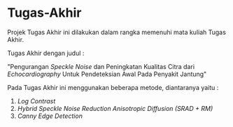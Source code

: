 # Tugas-Akhir

Projek Tugas Akhir ini dilakukan dalam rangka memenuhi mata kuliah Tugas Akhir.

Tugas Akhir dengan judul :

"Pengurangan *Speckle Noise* dan Peningkatan Kualitas Citra dari *Echocardiography* Untuk Pendeteksian Awal Pada Penyakit Jantung"

Pada Tugas Akhir ini menggunakan beberapa metode, diantaranya yaitu :

1. *Log Contrast*
2. *Hybrid Speckle Noise Reduction Anisotropic Diffusion (SRAD + RM)*
3. *Canny Edge Detection*